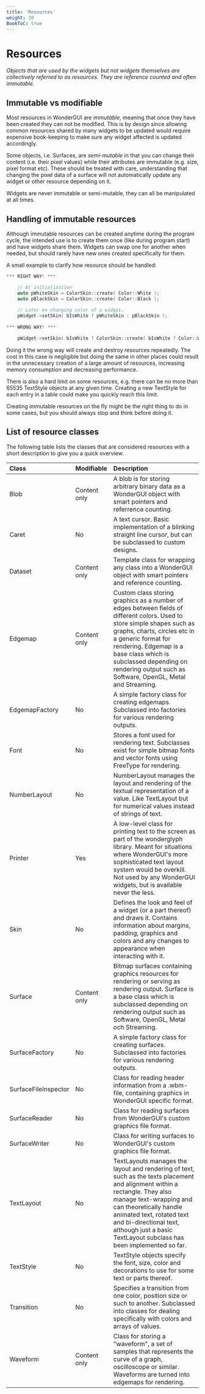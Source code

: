 ```yaml
---
title: 'Resources'
weight: 20
BookToC: true
---
```


# Resources

*Objects that are used by the widgets but not widgets themselves are collectively referred to as resources. They are reference counted and often immutable.*



## Immutable vs modifiable

Most resources in WonderGUI are *immutable*, meaning that once they have been created they can not be modified. This is by design since allowing common resources shared by many widgets to be updated would require expensive book-keeping to make sure any widget affected is updated accordingly.

Some objects, i.e. Surfaces, are *semi-mutable* in that you  can change their content (i.e. their pixel values) while their  attributes are immutable (e.g. size, pixel format etc). These should be  treated with care, understanding that changing the pixel data of a  surface will not automatically update any widget or other resource  depending on it.

Widgets are never immutable or semi-mutable, they can all be manipulated at all times.



## Handling of immutable resources

Although immutable resources can be created anytime during the program cycle, the  intended use is to create them once (like during program start) and have widgets share them. Widgets can swap one for another when needed, but should rarely have new ones created specifically for them.

A small example to clarify how resource should be handled:

```c++
*** RIGHT WAY! ***

	// At initialization
	auto pWhiteSkin = ColorSkin::create( Color::White );					
	auto pBlackSkin = ColorSkin::create( Color::Black );
										
	// Later on changing color of a widget.
	pWidget->setSkin( bIsWhite ? pWhiteSkin : pBlackSkin );
	
*** WRONG WAY! ***

	pWidget->setSkin( bIsWhite ? ColorSkin::create( bIsWhite ? Color::White : Color::Black ) );
```

Doing it the wrong way will create and destroy resources repeatedly. The cost in this case is negligible but doing the same in other places could result in the unnecessary creation of a large amount of resources, increasing memory consumption and decreasing performance. 

There is also a hard limit on some resources, e.g. there can be no more than 65535 TextStyle objects at any given time. Creating a new TextStyle for each entry in a table could make you quickly reach this limit.

Creating immutable resources on the fly might be the right thing to do in some cases, but you should always stop and think before doing it.



## List of resource classes

The following table lists the classes that are considered resources with a short description to give you a quick overview.

| Class                | Modifiable   | Description                                                  |
| :------------------- | ------------ | :----------------------------------------------------------- |
| Blob                 | Content only | A blob is for storing arbitrary binary data as a WonderGUI object with smart pointers and referrence counting. |
| Caret                | No           | A text cursor. Basic implementation of a blinking straight line cursor, but can be subclassed to custom designs. |
| Dataset              | Content only | Template class for wrapping any class into a WonderGUI object with smart pointers and reference counting. |
| Edgemap              | Content only | Custom class storing graphics as a number of edges between fields of different colors. Used to store simple shapes such as graphs, charts, circles etc in a generic format for rendering. Edgemap is a base class which is subclassed depending on rendering output such as Software, OpenGL, Metal and Streaming. |
| EdgemapFactory       | No           | A simple factory class for creating edgemaps. Subclassed into factories for various rendering outputs. |
| Font                 | No           | Stores a font used for rendering text. Subclasses exist for simple bitmap fonts and vector fonts using FreeType for rendering. |
| NumberLayout         | No           | NumberLayout manages the layout and rendering of the textual representation of a value. Like TextLayout but for numerical values instead of strings of text. |
| Printer              | Yes          | A low-level class for printing text to the screen as part of the wonderglyph library. Meant for situations where WonderGUI's more sophisticated text layout system would be overkill. Not used by any WonderGUI widgets, but is available never the less. |
| Skin                 | No           | Defines the look and feel of a widget (or a part thereof) and draws it. Contains information about margins, padding, graphics and colors and any changes to appearance when interacting with it. |
| Surface              | Content only | Bitmap surfaces containing graphics resources for rendering or serving as rendering output. Surface is a base class which is subclassed depending on rendering output such as Software, OpenGL, Metal och Streaming. |
| SurfaceFactory       | No           | A simple factory class for creating surfaces. Subclassed into factories for various rendering outputs. |
| SurfaceFileInspector | No           | Class for reading header information from a .wbm-file, containing graphics in WonderGUI specific format. |
| SurfaceReader        | No           | Class for reading surfaces from WonderGUI's custom graphics file format. |
| SurfaceWriter        | No           | Class for writing surfaces to WonderGUI's custom graphics file format. |
| TextLayout           | No           | TextLayouts manages the layout and rendering of text, such as the texts placement and alignment within a rectangle. They also manage text-wrapping and can theoretically handle animated text, rotated text and bi-directional text, although just a basic TextLayout subclass has been implemented so far. |
| TextStyle            | No           | TextStyle objects specify the font, size, color and decorations to use for some text or parts thereof. |
| Transition           | No           | Specifies a transition from one color, position size or such to another. Subclassed into classes for dealing specifically with colors and arrays of values. |
| Waveform             | Content only | Class for storing a "waveform", a set of samples that represents the curve of a graph, oscilloscope or similar. Waveforms are turned into edgemaps for rendering. |

